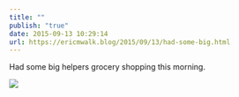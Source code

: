 ```yaml
---
title: ""
publish: "true"
date: 2015-09-13 10:29:14
url: https://ericmwalk.blog/2015/09/13/had-some-big.html
---
```


Had some big helpers grocery shopping this morning.

![](https://ericmwalk.blog/uploads/2022/cfd1a199be.jpg)